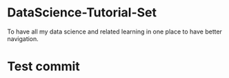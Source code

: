 # DataScience-Tutorial-Set
To have all my data science and related learning in one place to have better navigation.

# Test commit

